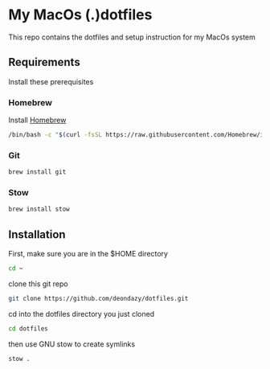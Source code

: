# My MacOs (.)dotfiles

This repo contains the dotfiles and setup instruction for my MacOs system

## Requirements

Install these prerequisites

### Homebrew

Install [Homebrew](https://brew.sh)

```bash
/bin/bash -c "$(curl -fsSL https://raw.githubusercontent.com/Homebrew/install/HEAD/install.sh)"
```

### Git

```bash
brew install git
```

### Stow

```bash
brew install stow
```

## Installation

First, make sure you are in the $HOME directory

```bash
cd ~
```

clone this git repo

```bash
git clone https://github.com/deondazy/dotfiles.git
```

cd into the dotfiles directory you just cloned

```bash
cd dotfiles
```

then use GNU stow to create symlinks

```bash
stow .
```

